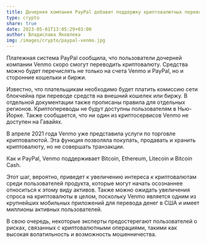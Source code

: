 ```yaml
---
title: Дочерняя компания PayPal добавит поддержку криптовалютных переводов
type: crypto
share: true
date: 2023-05-01T13:05:29+03:00
author: Владислава Яковлева
img: /images/crypto/paypal-venmo.jpg
---
```

Платежная система PayPal сообщила, что пользователи дочерней компании Venmo скоро смогут переводить криптовалюту. Средства можно будет перечислять не только на счета Venmo и PayPal, но и сторонние кошельки и биржи.

Известно, что плательщикам необходимо будет платить комиссию сети блокчейна при переводе средств на внешний кошелек или биржу. В отдельной документации также прописаны правила для отдельных регионов. Криптопереводы не будут доступны пользователям в Нью-Йорке. Также сообщается, что ни один из криптосервисов Venmo не доступен на Гавайях.

В апреле 2021 года Venmo уже представила услуги по торговле криптовалютой. Эта функция позволяла покупать, продавать и хранить криптовалюту, но не совершать транзакции.

Как и PayPal, Venmo поддерживает Bitcoin, Ethereum, Litecoin и Bitcoin Cash.

Этот шаг, вероятно, приведет к увеличению интереса к криптовалютам среди пользователей продукта, которые могут начать осознаннее относиться к этому виду активов. Также можно ожидать увеличения спроса на криптовалюты в целом, поскольку Venmo является одним из крупнейших мобильных приложений для перевода денег в США и имеет миллионы активных пользователей.

В свою очередь, некоторые эксперты предостерегают пользователей о рисках, связанных с криптовалютными операциями, такими как высокая волатильность и возможность мошенничества.